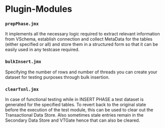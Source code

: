 # Plugin-Modules
### `prepPhase.jmx`
It implements all the necessary logic required to extract relevant information from VSchema, establish connection and collect MetaData for the tables (either specified or all) and store them in a structured form so that it can be easily used in any testcase required. 

### `bulkInsert.jmx`
Specifying the number of rows and number of threads you can create your dataset for testing purposes through bulk insertion.

### `clearTxnl.jmx`
In case of functional testing while in INSERT PHASE a test dataset is generated for the specified tables. To revert back to the original state before the execution of the test module, this can be used to clear out the Transactional Data Store. Also sometimes stale entries remain in the Secondary Data Store and VTGate hence that can also be cleared. 
